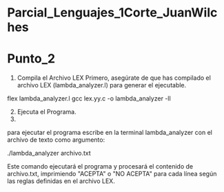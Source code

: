 # Parcial_Lenguajes_1Corte_JuanWilches
# Punto_2
 1. Compila el Archivo LEX
Primero, asegúrate de que has compilado el archivo LEX (lambda_analyzer.l) para generar el ejecutable.

flex lambda_analyzer.l
gcc lex.yy.c -o lambda_analyzer -ll

2. Ejecuta el Programa.
3. 
para ejecutar el programa escribe en la terminal lambda_analyzer con el archivo de texto como argumento:

./lambda_analyzer archivo.txt

Este comando ejecutará el programa y procesará el contenido de archivo.txt, imprimiendo "ACEPTA" o "NO ACEPTA" para cada línea según las reglas definidas en el archivo LEX.
